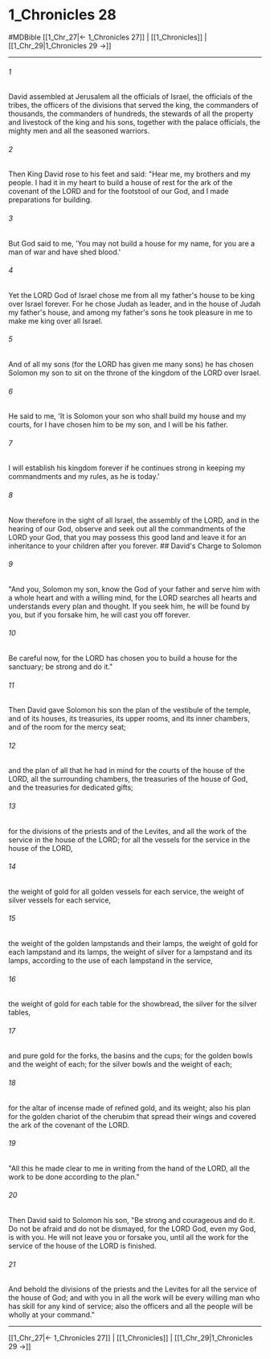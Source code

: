 # 1_Chronicles 28
#MDBible
[[1_Chr_27|← 1_Chronicles 27]] | [[1_Chronicles]] | [[1_Chr_29|1_Chronicles 29 →]]

***

###### 1 
David assembled at Jerusalem all the officials of Israel, the officials of the tribes, the officers of the divisions that served the king, the commanders of thousands, the commanders of hundreds, the stewards of all the property and livestock of the king and his sons, together with the palace officials, the mighty men and all the seasoned warriors. 

###### 2 
Then King David rose to his feet and said: "Hear me, my brothers and my people. I had it in my heart to build a house of rest for the ark of the covenant of the LORD and for the footstool of our God, and I made preparations for building. 

###### 3 
But God said to me, 'You may not build a house for my name, for you are a man of war and have shed blood.' 

###### 4 
Yet the LORD God of Israel chose me from all my father's house to be king over Israel forever. For he chose Judah as leader, and in the house of Judah my father's house, and among my father's sons he took pleasure in me to make me king over all Israel. 

###### 5 
And of all my sons (for the LORD has given me many sons) he has chosen Solomon my son to sit on the throne of the kingdom of the LORD over Israel. 

###### 6 
He said to me, 'It is Solomon your son who shall build my house and my courts, for I have chosen him to be my son, and I will be his father. 

###### 7 
I will establish his kingdom forever if he continues strong in keeping my commandments and my rules, as he is today.' 

###### 8 
Now therefore in the sight of all Israel, the assembly of the LORD, and in the hearing of our God, observe and seek out all the commandments of the LORD your God, that you may possess this good land and leave it for an inheritance to your children after you forever. ## David's Charge to Solomon 

###### 9 
"And you, Solomon my son, know the God of your father and serve him with a whole heart and with a willing mind, for the LORD searches all hearts and understands every plan and thought. If you seek him, he will be found by you, but if you forsake him, he will cast you off forever. 

###### 10 
Be careful now, for the LORD has chosen you to build a house for the sanctuary; be strong and do it." 

###### 11 
Then David gave Solomon his son the plan of the vestibule of the temple, and of its houses, its treasuries, its upper rooms, and its inner chambers, and of the room for the mercy seat; 

###### 12 
and the plan of all that he had in mind for the courts of the house of the LORD, all the surrounding chambers, the treasuries of the house of God, and the treasuries for dedicated gifts; 

###### 13 
for the divisions of the priests and of the Levites, and all the work of the service in the house of the LORD; for all the vessels for the service in the house of the LORD, 

###### 14 
the weight of gold for all golden vessels for each service, the weight of silver vessels for each service, 

###### 15 
the weight of the golden lampstands and their lamps, the weight of gold for each lampstand and its lamps, the weight of silver for a lampstand and its lamps, according to the use of each lampstand in the service, 

###### 16 
the weight of gold for each table for the showbread, the silver for the silver tables, 

###### 17 
and pure gold for the forks, the basins and the cups; for the golden bowls and the weight of each; for the silver bowls and the weight of each; 

###### 18 
for the altar of incense made of refined gold, and its weight; also his plan for the golden chariot of the cherubim that spread their wings and covered the ark of the covenant of the LORD. 

###### 19 
"All this he made clear to me in writing from the hand of the LORD, all the work to be done according to the plan." 

###### 20 
Then David said to Solomon his son, "Be strong and courageous and do it. Do not be afraid and do not be dismayed, for the LORD God, even my God, is with you. He will not leave you or forsake you, until all the work for the service of the house of the LORD is finished. 

###### 21 
And behold the divisions of the priests and the Levites for all the service of the house of God; and with you in all the work will be every willing man who has skill for any kind of service; also the officers and all the people will be wholly at your command." 

***

[[1_Chr_27|← 1_Chronicles 27]] | [[1_Chronicles]] | [[1_Chr_29|1_Chronicles 29 →]]
